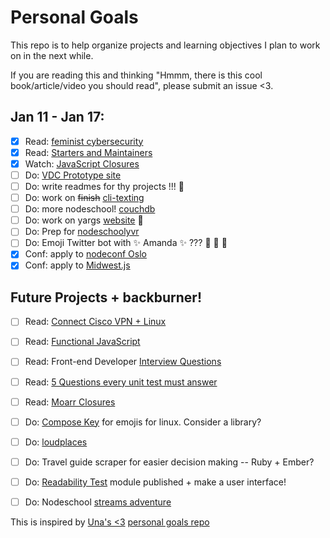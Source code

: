 # Personal Goals

This repo is to help organize projects and learning objectives I plan to work on in the next while.

If you are reading this and thinking "Hmmm, there is this cool book/article/video you should read", please submit an issue <3. 

## Jan 11 - Jan 17:
- [x] Read: [feminist cybersecurity](https://tech.safehubcollective.org/cybersecurity/)
- [x] Read: [Starters and Maintainers](http://jlongster.com/Starters-and-Maintainers)
- [x] Watch: [JavaScript Closures](https://www.youtube.com/watch?v=yiEeiMN2Khs)
- [ ] Do: [VDC Prototype site](https://github.com/lrlna/vdc-visualization)
- [ ] Do: write readmes for thy projects !!! :information_desk_person:
- [ ] Do: work on ~~finish~~ [cli-texting](https://github.com/lrlna/cli-texting)
- [ ] Do: more nodeschool! [couchdb](https://github.com/robertkowalski/learnyoucouchdb)
- [ ] Do: work on yargs [website](http://yargs.js.org) :tada:
- [ ] Do: Prep for [nodeschoolyvr](http://nodeschool.io/vancouver)
- [ ] Do: Emoji Twitter bot with :sparkles: Amanda :sparkles: ??? :information_desk_person: :tada: :star2:
- [x] Conf: apply to [nodeconf Oslo](http://oslo.nodeconf.com/)
- [x] Conf: apply to [Midwest.js](http://midwestjs.com/)

## Future Projects + backburner! 

- [ ] Read: [Connect Cisco VPN + Linux](http://www.humans-enabled.com/2011/12/how-to-connect-to-cisco-systems-vpn.html) 
- [ ] Read: [Functional JavaScript](http://almostobsolete.net/talks/functionaljs/#1)
- [ ] Read: Front-end Developer [Interview Questions](https://github.com/h5bp/Front-end-Developer-Interview-Questions)
- [ ] Read: [5 Questions every unit test must answer](https://medium.com/javascript-scene/what-every-unit-test-needs-f6cd34d9836d#.l3fulg470)
- [ ] Read: [Moarr Closures](https://medium.com/javascript-scene/master-the-javascript-interview-what-is-a-closure-b2f0d2152b36#.lzipqnat7)
- [ ] Do: [Compose Key](https://help.ubuntu.com/community/ComposeKey) for emojis for linux. Consider a library?
- [ ] Do: [loudplaces](https://github.com/soundboards/loudplaces)
- [ ] Do: Travel guide scraper for easier decision making -- Ruby + Ember?
- [ ] Do: [Readability Test](https://github.com/lrlna/readability-test) module published + make a user interface!
- [ ] Do: Nodeschool [streams adventure](https://github.com/substack/stream-adventure)


This is inspired by [Una's <3](https://twitter.com/Una) [personal goals repo](https://github.com/una/personal-goals)


